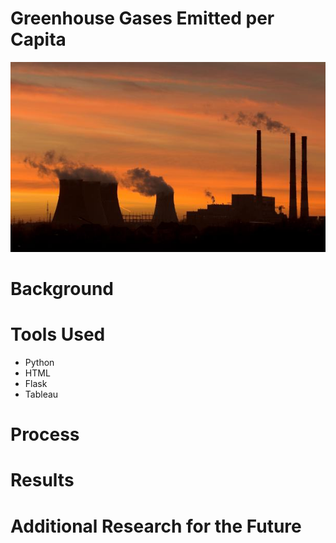 # Greenhouse Gases Emitted per Capita
<p align="center">
 <img src="images/emissions.jpg">
</p>

# Background

# Tools Used
* Python
* HTML
* Flask
* Tableau 

# Process

# Results

# Additional Research for the Future 
